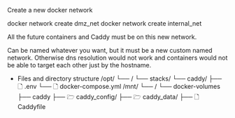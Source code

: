 Create a new docker network

docker network create dmz_net
docker network create internal_net

All the future containers and Caddy must be on this new network.

Can be named whatever you want, but it must be a new custom named network. Otherwise dns resolution would not work and containers would not be able to target each other just by the hostname.

- Files and directory structure
/opt/
└── /
    └── stacks/
        └── caddy/
            ├── 🗋 .env
            └── 🗋 docker-compose.yml
/mnt/
└── /
    └── docker-volumes
            ├── caddy
                ├── 🗁 caddy_config/
                ├── 🗁 caddy_data/
                ├── 🗋 Caddyfile
